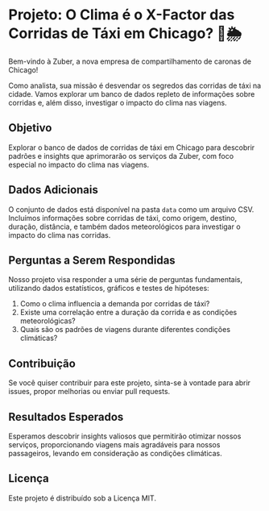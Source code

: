 # Projeto: O Clima é o X-Factor das Corridas de Táxi em Chicago? 🚖🌦️

Bem-vindo à Zuber, a nova empresa de compartilhamento de caronas de Chicago!

Como analista, sua missão é desvendar os segredos das corridas de táxi na cidade. Vamos explorar um banco de dados repleto de informações sobre corridas e, além disso, investigar o impacto do clima nas viagens.

## Objetivo

Explorar o banco de dados de corridas de táxi em Chicago para descobrir padrões e insights que aprimorarão os serviços da Zuber, com foco especial no impacto do clima nas viagens.

## Dados Adicionais

O conjunto de dados está disponível na pasta `data` como um arquivo CSV. Incluímos informações sobre corridas de táxi, como origem, destino, duração, distância, e também dados meteorológicos para investigar o impacto do clima nas corridas.

## Perguntas a Serem Respondidas

Nosso projeto visa responder a uma série de perguntas fundamentais, utilizando dados estatísticos, gráficos e testes de hipóteses:

1. Como o clima influencia a demanda por corridas de táxi?
2. Existe uma correlação entre a duração da corrida e as condições meteorológicas?
3. Quais são os padrões de viagens durante diferentes condições climáticas?

## Contribuição

Se você quiser contribuir para este projeto, sinta-se à vontade para abrir issues, propor melhorias ou enviar pull requests.

## Resultados Esperados

Esperamos descobrir insights valiosos que permitirão otimizar nossos serviços, proporcionando viagens mais agradáveis para nossos passageiros, levando em consideração as condições climáticas.

## Licença

Este projeto é distribuído sob a Licença MIT.
